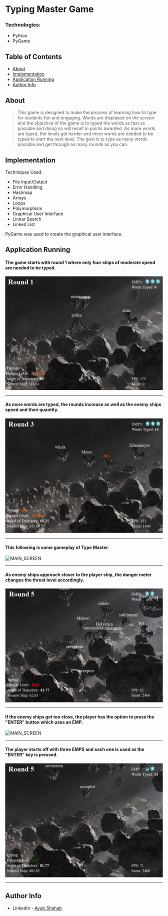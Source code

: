 # Typing Master Game

### Technologies:

- Python
- PyGame

## Table of Contents

- [About](#about)
- [Implementation](#implementation)
- [Application Running](#application-running)
- [Author Info](#author-info)

## About

> This game is designed to make the process of learning how to type for students fun and engaging. Words are displayed on the screen and the objective of the game is to typed the words as fast as possible and doing so will result in points awarded. As more words are typed, the levels get harder and more words are needed to be typed to start the next level. The goal is to type as many words possible and get through as many rounds as you can.

## Implementation

Techniques Used:
- File Input/Output
- Error Handling
- Hashmap
- Arrays
- Loops
- Polymorphism
- Graphical User Interface
- Linear Search
- Linked List

PyGame was used to create the graphical user interface.

## Application Running

#### The game starts with round 1 where only four ships of moderate speed are needed to be typed.
![MAIN_SCREEN](README-images/startGame.jpg)

---

#### As more words are typed, the rounds increase as well as the enemy ships speed and their quantity.
![MAIN_SCREEN](README-images/wordsTypedRound.jpg)

---

#### This following is some gameplay of Type Master.
![MAIN_SCREEN](README-images/gamePlayVid.gif)

---

#### As enemy ships approach closer to the player ship, the danger meter changes the threat level accordingly.
![MAIN_SCREEN](README-images/dangerHigh.jpg)

---

#### If the enemy ships get too close, the player has the option to press the "ENTER" button which uses an EMP.
![MAIN_SCREEN](README-images/usingEMPVid.gif)

---

#### The player starts off with three EMPS and each one is used as the "ENTER" key is pressed.
![MAIN_SCREEN](README-images/usedEMP.jpg)

---

## Author Info

* LinkedIn - [Ayub Shahab](https://www.linkedin.com/in/ayub-shahab-98b950202/)
